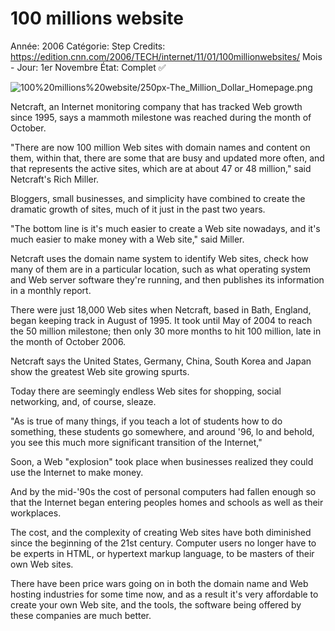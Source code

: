 # 100 millions website

Année: 2006
Catégorie: Step
Credits: https://edition.cnn.com/2006/TECH/internet/11/01/100millionwebsites/
Mois - Jour: 1er Novembre
État: Complet ✅

![100%20millions%20website/250px-The_Million_Dollar_Homepage.png](100%20millions%20website/250px-The_Million_Dollar_Homepage.png)

Netcraft, an Internet monitoring company that has tracked Web growth since 1995, says a mammoth milestone was reached during the month of October.

"There are now 100 million Web sites with domain names and content on them, within that, there are some that are busy and updated more often, and that represents the active sites, which are at about 47 or 48 million," said Netcraft's Rich Miller.

Bloggers, small businesses, and simplicity have combined to create the dramatic growth of sites, much of it just in the past two years.

"The bottom line is it's much easier to create a Web site nowadays, and it's much easier to make money with a Web site," said Miller.

Netcraft uses the domain name system to identify Web sites, check how many of them are in a particular location, such as what operating system and Web server software they're running, and then publishes its information in a monthly report.

There were just 18,000 Web sites when Netcraft, based in Bath, England, began keeping track in August of 1995. It took until May of 2004 to reach the 50 million milestone; then only 30 more months to hit 100 million, late in the month of October 2006.

Netcraft says the United States, Germany, China, South Korea and Japan show the greatest Web site growing spurts.

Today there are seemingly endless Web sites for shopping, social networking, and, of course, sleaze.

"As is true of many things, if you teach a lot of students how to do something, these students go somewhere, and around '96, lo and behold, you see this much more significant transition of the Internet,"

Soon, a Web "explosion" took place when businesses realized they could use the Internet to make money.

And by the mid-'90s the cost of personal computers had fallen enough so that the Internet began entering peoples homes and schools as well as their workplaces.

The cost, and the complexity of creating Web sites have both diminished since the beginning of the 21st century. Computer users no longer have to be experts in HTML, or hypertext markup language, to be masters of their own Web sites.

There have been price wars going on in both the domain name and Web hosting industries for some time now, and as a result it's very affordable to create your own Web site, and the tools, the software being offered by these companies are much better.